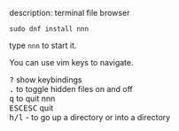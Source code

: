 description: terminal file browser

```
sudo dnf install nnn
```

type `nnn` to start it.

You can use vim keys to navigate.

<kbd>?</kbd> show keybindings\
<kbd>.</kbd> to toggle hidden files on and off\
<kbd>q</kbd> to quit nnn\
<kbd>ESC</kbd><kbd>ESC</kbd> quit\
<kbd>h/l</kbd> - to go up a directory or into a directory

